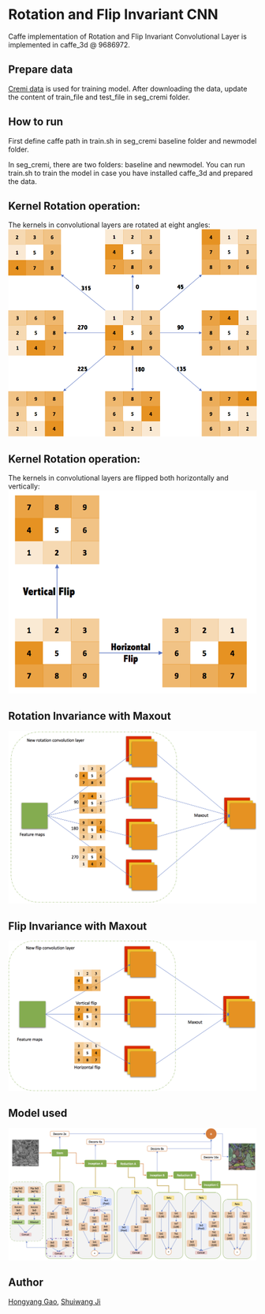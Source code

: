 # Rotation and Flip Invariant CNN

Caffe implementation of Rotation and Flip Invariant Convolutional Layer is implemented in caffe_3d @ 9686972.

## Prepare data

[Cremi data](https://cremi.org/data/) is used for training model.
After downloading the data, update the content of train_file and test_file in seg_cremi folder.

## How to run

First define caffe path in train.sh in seg_cremi baseline folder and newmodel folder.

In seg_cremi, there are two folders: baseline and newmodel. You can run train.sh to train the model in case you have installed caffe_3d and prepared the data.

## Kernel Rotation operation:
The kernels in convolutional layers are rotated at eight angles:
![drawing](./assets/KernelRotation.png)

## Kernel Rotation operation:
The kernels in convolutional layers are flipped both horizontally and vertically:
![model](./assets/KernelFlip.png)

## Rotation Invariance with Maxout

![model](./assets/maxoutrotate.png)

## Flip Invariance with Maxout

![model](./assets/maxoutflip.png)

## Model used

![model](./assets/c_model.png)

## Author

[Hongyang Gao](http://eecs.wsu.edu/~hgao/), [Shuiwang Ji](http://www.eecs.wsu.edu/~sji/)
